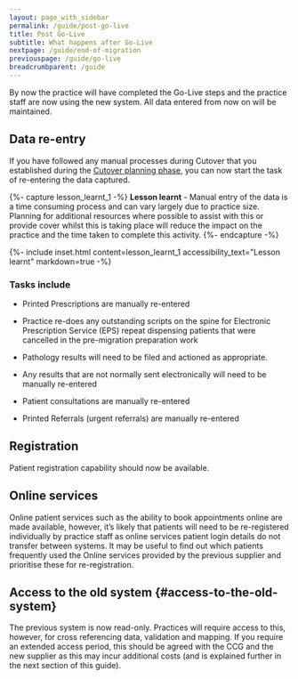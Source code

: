```yaml
---
layout: page_with_sidebar
permalink: /guide/post-go-live
title: Post Go-Live
subtitle: What happens after Go-Live
nextpage: /guide/end-of-migration
previouspage: /guide/go-live
breadcrumbparent: /guide
---
```


By now the practice will have completed the Go-Live steps and the practice staff are now using the new system. All data entered from now on will be maintained.


## Data re-entry

If you have followed any manual processes during Cutover that you established during the [Cutover planning phase](/prm-practice-migration/guide/planning-for-cut-over#appointments), you can now start the task of re-entering the data captured.


{%- capture lesson_learnt_1 -%}
__Lesson learnt__ - Manual entry of the data is a time consuming process and can vary largely due to practice size. Planning for additional resources where possible to assist with this or provide cover whilst this is taking place will reduce the impact on the practice and the time taken to complete this activity.
{%- endcapture -%}

{%- include inset.html content=lesson_learnt_1 accessibility_text="Lesson learnt" markdown=true -%}


### Tasks include
<!-- [GAP] once we reach maturity with any of the GP2GP solutions, these can be added here -->
* Printed Prescriptions are manually re-entered 

* Practice re-does any outstanding scripts on the spine for Electronic Prescription Service (EPS) repeat dispensing patients that were cancelled in the pre-migration preparation work

* Pathology results will need to be filed and actioned as appropriate.
<!-- [UPLIFT] updated description of pathology results according to user feedback -->
* Any results that are not normally sent electronically will need to be manually re-entered

* Patient consultations are manually re-entered

* Printed Referrals (urgent referrals) are manually re-entered 



## Registration

Patient registration capability should now be available.


## Online services

Online patient services such as the ability to book appointments online are made available, however, it’s likely that patients will need to be re-registered individually by practice staff as online services patient login details do not transfer between systems. It may be useful to find out which patients frequently used the Online services provided by the previous supplier and prioritise these for re-registration.


## Access to the old system {#access-to-the-old-system}

The previous system is now read-only. Practices will require access to this, however, for cross referencing data, validation and mapping. If you require an extended access period, this should be agreed with the CCG and the new supplier as this may incur additional costs (and is explained further in the next section of this guide).
<!-- [UPLIFT] Reworded this part and removed references to 45 days -->
